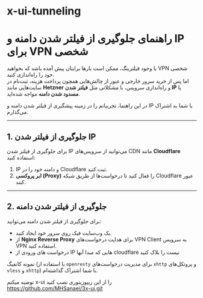 # x-ui-tunneling
# راهنمای جلوگیری از فیلتر شدن دامنه و IP برای VPN شخصی

با وجود فیلترینگ، ممکن است بارها برایتان پیش آمده باشد که بخواهید VPN شخصی خود را راه‌اندازی کنید.  
اما پس از خرید سرور خارجی و عبور از چالش‌هایی همچون پرداخت هزینه، ثبت‌نام در سایت‌هایی مانند **Hetzner** و راه‌اندازی سرویس، با مشکلاتی مثل **فیلتر شدن IP** یا **مسدود شدن دامنه** مواجه شده‌اید.

در این راهنما، تجربیاتم را در زمینه پیشگیری از فیلتر شدن دامنه و IP با شما به اشتراک می‌گذارم.

---

## 1. جلوگیری از فیلتر شدن IP
برای جلوگیری از فیلتر شدن IP می‌توانید از سرویس‌های CDN مانند **Cloudflare** استفاده کنید:

1. IP و دامنه خود را در Cloudflare ثبت کنید.
2. **ابر پروکسی (Proxy)** را فعال کنید تا درخواست‌ها از طریق شبکه Cloudflare عبور کنند.

---

## 2. جلوگیری از فیلتر شدن دامنه
برای جلوگیری از فیلتر شدن دامنه می‌توانید:

- یک وب‌سایت فیک روی سرور خود ایجاد کنید.
- از **Nginx Reverse Proxy** برای هدایت درخواست‌های VPN Client به سرویس VPN استفاده کنید.
- درخواست های ورودی از IP هایی که مبدا آنها  cloudflare نیست را بلاک کنید

نمونه کانفیگ (با استفاده از `openresty` برای مدیریت درخواست‌های `xhttp` و پروتکل‌های `vless` و `xhttp`) با شما اشتراک گذاشته‌ام.

توصیه میکنم x-ui را از این ریپوزیتوری نصب کنید
https://github.com/MHSanaei/3x-ui.git

